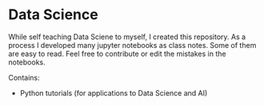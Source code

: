 
# Data Science
While self teaching Data Sciene to myself, I created this repository. As a process I developed many jupyter notebooks as class notes. Some of them are easy to read. Feel free to contribute or edit the mistakes in the notebooks. 


Contains:
* Python tutorials (for applications to Data Science and AI)
